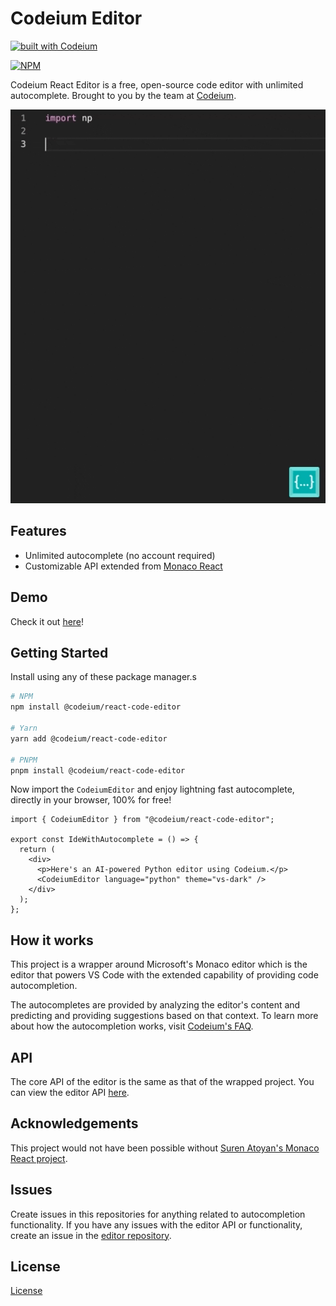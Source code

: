 # Codeium Editor

[![built with Codeium](https://codeium.com/badges/main)](https://codeium.com/badges/main)

[![NPM](https://nodei.co/npm/@codeium/react-code-editor.png?downloads=true)](https://www.npmjs.com/package/@codeium/react-code-editor)  

Codeium React Editor is a free, open-source code editor with unlimited autocomplete. Brought to you by the team at [Codeium](https://www.codeium.com/).

![codeium demo](docs/codeium_demo.gif)

## Features

- Unlimited autocomplete (no account required)
- Customizable API extended from [Monaco React](https://github.com/suren-atoyan/monaco-react?tab=readme-ov-file#editor)

## Demo

Check it out [here](https://codeium.com/playground)!

## Getting Started

Install using any of these package manager.s

```sh
# NPM
npm install @codeium/react-code-editor

# Yarn
yarn add @codeium/react-code-editor

# PNPM
pnpm install @codeium/react-code-editor
```

Now import the `CodeiumEditor` and enjoy lightning fast autocomplete, directly in your browser, 100% for free!

```tsx
import { CodeiumEditor } from "@codeium/react-code-editor";

export const IdeWithAutocomplete = () => {
  return (
    <div>
      <p>Here's an AI-powered Python editor using Codeium.</p>
      <CodeiumEditor language="python" theme="vs-dark" />
    </div>
  );
};
```

## How it works

This project is a wrapper around Microsoft's Monaco editor which is the editor that powers VS Code with the extended capability of providing code autocompletion.

The autocompletes are provided by analyzing the editor's content and predicting and providing suggestions based on that context. To learn more about how the autocompletion works, visit [Codeium's FAQ](https://codeium.com/faq).

## API

The core API of the editor is the same as that of the wrapped project. You can view the editor API [here](https://github.com/suren-atoyan/monaco-react?tab=readme-ov-file#editor).

## Acknowledgements

This project would not have been possible without [Suren Atoyan's Monaco React project](https://github.com/suren-atoyan/monaco-react).

## Issues

Create issues in this repositories for anything related to autocompletion functionality. If you have any issues with the editor API or functionality, create an issue in the [editor repository](https://github.com/suren-atoyan/monaco-react).

## License

[License](https://github.com/Exafunction/codeium-react-editor/blob/main/LICENSE)
